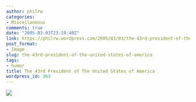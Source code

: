 ```yaml
---
author: philrw
categories:
- Miscellaneous
comments: true
date: "2005-03-03T23:19:40Z"
link: https://philrw.wordpress.com/2005/03/03/the-43rd-president-of-the-united-states-of-america/
post_format:
- Image
slug: the-43rd-president-of-the-united-states-of-america
tags:
- humor
title: The 43rd President of The United States of America
wordpress_id: 363
---
```


[![](/images/bushs_weapon-250x300.jpg)](/images/bushs_weapon.jpg)
